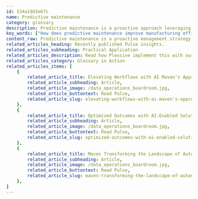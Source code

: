 ```yaml
---
id: 534a19d3e67c
name: Predictive maintenance
category: glossary
description: Predictive maintenance is a proactive approach leveraging data to anticipate and address manufacturing equipment issues before they lead to failure, enhancing efficiency, reducing costs, and ensuring consistent supply.
key_words: ["How does predictive maintenance improve manufacturing efficiency?", "What are the financial benefits of predictive maintenance in industry?", "How can predictive maintenance reduce equipment downtime?", "What role does data play in predictive maintenance strategies?", "How do predictive maintenance techniques prevent manufacturing delays?", "What are the advantages of predictive maintenance over traditional maintenance?", "How can integrating AI enhance predictive maintenance systems?", "How can predictive maintenance lead to increased customer satisfaction?", "What technologies are used to implement predictive maintenance in manufacturing?", "How does Maven Technologies approach predictive maintenance for its clients?"]
content_raw: Predictive maintenance is a proactive management strategy that involves identifying and rectifying issues in manufacturing equipment before they escalate to total failure. This method is data-centric and capitalises on historical records of not only equipment breakdowns but the precursor conditions such as excessive heat or unusual vibrations. It necessitates adept management, integration, and quality assurance of extensive amounts of data garnered from various sources. In a manufacturing context, predictive maintenance carries an array of significant business advantages. Firstly, it mitigates cost by facilitating timely repairs before a malfunctioning component can inflict damage on others. This results in financial savings from not having to replace more expensive parts due to collateral damage or rush-ship replacement parts due to unforeseen interruptions. Secondly, predictive maintenance boosts manufacturing efficiency by drastically curtailing unexpected downtime. Production keeps running smoothly without abrupt stops that could potentially delay delivery, creating subsequent customer dissatisfaction. Finally, predictive maintenance promotes customer satisfaction by ensuring sufficient supply consistency. It prevents the issue of missed deliveries due to equipment failure, thereby maintaining the overall supply demand balance. In summary, predictive maintenance, as an effective application of data-driven insights, stands as an invaluable tool for modern manufacturing businesses. It minimizes cost, enhances efficiency, and promotes steady and reliable service delivery. At Maven Technologies, we believe in unlocking productivity with solutions for the modern world and focusing on the business benefit of elite technologies implemented by experienced professionals. Predictive maintenance is just one strategic approach in achieving this vision.
related_articles_heading: Recently published Pulse insights.
related_articles_subheading: Practical Application
related_articles_description: Read how Plexsive implement this with our clients.
related_articles_category: Glossary in Action
related_articles_items: [
	{
		related_article_title: Elevating Workflows with AI Maven's Approach,
		related_article_subheading: Article,
		related_article_image: /data_operations_boardroom.jpg,
		related_article_buttontext: Read Pulse,
		related_article_slug: elevating-workflows-with-ai-maven's-approach
	},
	{
		related_article_title: Optimized Outcomes with AI-Enabled Solutions,
		related_article_subheading: Article,
		related_article_image: /data_operations_boardroom.jpg,
		related_article_buttontext: Read Pulse,
		related_article_slug: optimized-outcomes-with-ai-enabled-solutions
	},
	{
		related_article_title: Maven Transforming the Landscape of Autonomous Vehicles,
		related_article_subheading: Article,
		related_article_image: /data_operations_boardroom.jpg,
		related_article_buttontext: Read Pulse,
		related_article_slug: maven-transforming-the-landscape-of-autonomous-vehicles
	},
]
---
```

